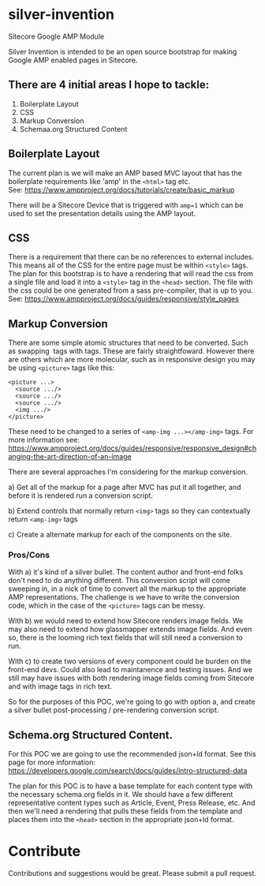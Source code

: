 # silver-invention
Sitecore Google AMP Module

Silver Invention is intended to be an open source bootstrap for making Google AMP enabled pages in Sitecore.

## There are 4 initial areas I hope to tackle:
1) Boilerplate Layout
2) CSS
3) Markup Conversion
4) Schemaa.org Structured Content

## Boilerplate Layout
The current plan is we will make an AMP based MVC layout that has the boilerplate requirements like 'amp' in the `<html>` tag etc.  
See: https://www.ampproject.org/docs/tutorials/create/basic_markup

There will be a Sitecore Device that is triggered with `amp=1` which can be used to set the presentation details using the AMP layout.

## CSS
There is a requirement that there can be no references to external includes.  This means all of the CSS for the entire page must be within `<style>` tags.  The plan for this bootstrap is to have a rendering that will read the css from a single file and load it into a `<style>` tag in the `<head>` section.  The file with the css could be one generated from a sass pre-compiler, that is up to you.
See: https://www.ampproject.org/docs/guides/responsive/style_pages

## Markup Conversion
There are some simple atomic structures that need to be converted.  Such as swapping <img> tags with <amp-img> tags.  These are fairly straightfoward.  However there are others which are more molecular, such as in responsive design you may be using `<picture>` tags like this:
```
<picture ...>
  <source .../>
  <source .../>
  <source .../>
  <img .../>
</picture>
```
These need to be changed to a series of `<amp-img ...></amp-img>` tags.  For more information see: https://www.ampproject.org/docs/guides/responsive/responsive_design#changing-the-art-direction-of-an-image

There are several approaches I'm considering for the markup conversion.

a) Get all of the markup for a page after MVC has put it all together, and before it is rendered run a conversion script.

b) Extend controls that normally return `<img>` tags so they can contextually return `<amp-img>` tags

c) Create a alternate markup for each of the components on the site.

### Pros/Cons
With a) it's kind of a silver bullet.  The content author and front-end folks don't need to do anything different.  This conversion script will come sweeping in, in a nick of time to convert all the markup to the appropriate AMP representations.  The challenge is we have to write the conversion code, which in the case of the `<picture>` tags can be messy.  

With b) we would need to extend how Sitecore renders image fields.  We may also need to extend how glassmapper extends image fields.  And even so, there is the looming rich text fields that will still need a conversion to run. 

With c) to create two versions of every component could be burden on the front-end devs.  Could also lead to maintanence and testing issues.  And we still may have issues with both rendering image fields coming from Sitecore and with image tags in rich text.

So for the purposes of this POC, we're going to go with option a, and create a silver bullet post-processing / pre-rendering conversion script.

## Schema.org Structured Content.
For this POC we are going to use the recommended json+ld format.  See this page for more information:  https://developers.google.com/search/docs/guides/intro-structured-data

The plan for this POC is to have a base template for each content type with the necessary schema.org fields in it.  We should have a few different representative content types such as Article, Event, Press Release, etc.  And then we'll need a rendering that pulls these fields from the template and places them into the `<head>` section in the appropriate json+ld format.

# Contribute
Contributions and suggestions would be great.  Please submit a pull request.  





